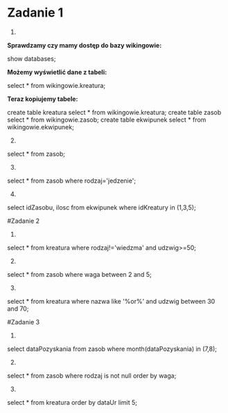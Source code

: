 # Zadanie 1

1.
**Sprawdzamy czy mamy dostęp do bazy wikingowie:**

show databases;

**Możemy wyświetlić dane z tabeli:**

select * from wikingowie.kreatura;

**Teraz kopiujemy tabele:**

create table kreatura select * from wikingowie.kreatura;
create table zasob select * from wikingowie.zasob;
create table ekwipunek select * from wikingowie.ekwipunek;

2.
select * from zasob;

3.
select * from zasob where rodzaj='jedzenie';

4.
select idZasobu, ilosc from ekwipunek where idKreatury in (1,3,5);



#Zadanie 2

1.
select * from kreatura where rodzaj!='wiedzma' and udzwig>=50;

2.
select * from zasob where waga between 2 and 5;

3.
select * from kreatura where nazwa like '%or%' and udzwig between 30 and 70;


#Zadanie 3

1.
select dataPozyskania from zasob where month(dataPozyskania) in (7,8);

2.
select * from zasob where rodzaj is not null order by waga;

3.
select * from kreatura order by dataUr limit 5;




